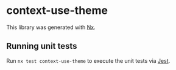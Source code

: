 # context-use-theme

This library was generated with [Nx](https://nx.dev).

## Running unit tests

Run `nx test context-use-theme` to execute the unit tests via [Jest](https://jestjs.io).
